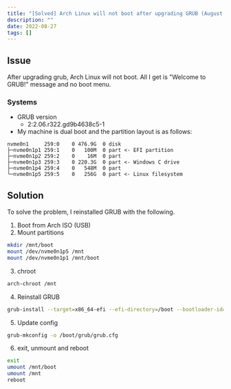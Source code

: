 ```yaml
---
title: "[Solved] Arch Linux will not boot after upgrading GRUB (August 27, 2022)"
description: ""
date: 2022-08-27
tags: []
---
```


## Issue

After upgrading grub, Arch Linux will not boot.
All I get is "Welcome to GRUB!" message and no boot menu.

### Systems

- GRUB version
  - 2:2.06.r322.gd9b4638c5-1
- My machine is dual boot and the partition layout is as follows:

```text
nvme0n1     259:0    0 476.9G  0 disk
├─nvme0n1p1 259:1    0   100M  0 part <- EFI partition
├─nvme0n1p2 259:2    0    16M  0 part
├─nvme0n1p3 259:3    0 220.3G  0 part <- Windows C drive
├─nvme0n1p4 259:4    0   548M  0 part
└─nvme0n1p5 259:5    0   256G  0 part <- Linux filesystem
```

## Solution

To solve the problem, I reinstalled GRUB with the following.

1. Boot from Arch ISO (USB)
2. Mount partitions

```sh
mkdir /mnt/boot
mount /dev/nvme0n1p5 /mnt
mount /dev/nvme0n1p1 /mnt/boot
```

3. chroot

```sh
arch-chroot /mnt
```

4. Reinstall GRUB

```sh
grub-install --target=x86_64-efi --efi-directory=/boot --bootloader-id=GRUB
```

5. Update config

```sh
grub-mkconfig -o /boot/grub/grub.cfg
```

6. exit, unmount and reboot

```sh
exit
umount /mnt/boot
umount /mnt
reboot
```
